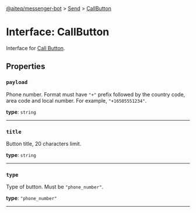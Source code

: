 [@aiteq/messenger-bot](../README.md) > [Send](../modules/send.md) > [CallButton](../interfaces/send.callbutton.md)

# Interface: CallButton

Interface for [Call Button](https://developers.facebook.com/docs/messenger-platform/send-api-reference/call-button).

## Properties

<a id="payload"></a>
###  `payload`

Phone number. Format must have `"+"` prefix followed by the country code, area code and local number. For example, `"+16505551234"`.

**type**: `string`
___

<a id="title"></a>
###  `title`

Button title, 20 characters limit.

**type**: `string`
___

<a id="type"></a>
###  `type`

Type of button. Must be `"phone_number"`.

**type**: `"phone_number"`
___
